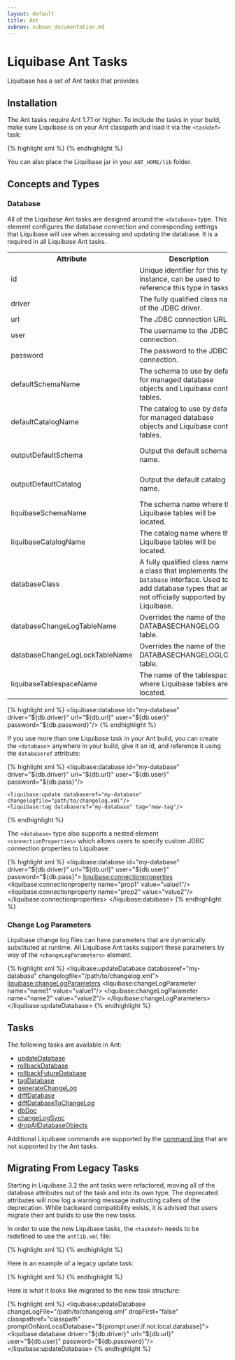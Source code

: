```yaml
---
layout: default
title: Ant
subnav: subnav_documentation.md
---
```


# Liquibase Ant Tasks #

Liquibase has a set of Ant tasks that provides 

## Installation ##

The Ant tasks require Ant 1.7.1 or higher. To include the tasks in your build, make sure Liquibase is on your Ant classpath and load it via the `<taskdef>` task:

{% highlight xml %}
<project name="Example" xmlns:liquibase="antlib:liquibase.integration.ant">
	<taskdef resource="liquibase/integration/ant/antlib.xml" uri="antlib:liquibase.integration.ant">
		<classpath path="path/to/liquibase/libs"/>
	</taskdef>
</project>
{% endhighlight %}

You can also place the Liquibase jar in your `ANT_HOME/lib` folder.

## Concepts and Types ##

### Database ###

All of the Liquibase Ant tasks are designed around the `<database>` type. This element configures the database connection and corresponding settings that Liquibase will use when accessing and updating the database. It is a required in all Liquibase Ant tasks.

<table>
    <tr>
        <th>Attribute</th>
        <th>Description</th>
        <th>Required</th>
    </tr>
    <tr>
        <td>id</td>
        <td>Unique identifier for this type instance, can be used to reference this type in tasks.</td>
        <td>No</td>
    </tr>
    <tr>
        <td>driver</td>
        <td>The fully qualified class name of the JDBC driver.</td>
        <td>Yes</td>
    </tr>
    <tr>
        <td>url</td>
        <td>The JDBC connection URL.</td>
        <td>Yes</td>
    </tr>
    <tr>
        <td>user</td>
        <td>The username to the JDBC connection.</td>
        <td>No</td>
    </tr>
    <tr>
        <td>password</td>
        <td>The password to the JDBC connection.</td>
        <td>No</td>
    </tr>
    <tr>
        <td>defaultSchemaName</td>
        <td>The schema to use by default for managed database objects and Liquibase control tables.</td>
        <td>No</td>
    </tr>
    <tr>
        <td>defaultCatalogName</td>
        <td>The catalog to use by default for managed database objects and Liquibase control tables.</td>
        <td>No</td>
    </tr>
    <tr>
        <td>outputDefaultSchema</td>
        <td>Output the default schema name.</td>
        <td>No; Default is true</td>
    </tr>
    <tr>
        <td>outputDefaultCatalog</td>
        <td>Output the default catalog name.</td>
        <td>No; Default is true</td>
    </tr>
    <tr>
        <td>liquibaseSchemaName</td>
        <td>The schema name where the Liquibase tables will be located.</td>
        <td>No</td>
    </tr>
    <tr>
        <td>liquibaseCatalogName</td>
        <td>The catalog name where the Liquibase tables will be located.</td>
        <td>No</td>
    </tr>
    <tr>
        <td>databaseClass</td>
        <td>A fully qualified class name of a class that implements the <code>Database</code> interface. Used to add database types that are not officially supported by Liquibase.</td>
        <td>No</td>
    </tr>
    <tr>
        <td>databaseChangeLogTableName</td>
        <td>Overrides the name of the DATABASECHANGELOG table.</td>
        <td>No</td>
    </tr>
    <tr>
        <td>databaseChangeLogLockTableName</td>
        <td>Overrides the name of the DATABASECHANGELOGLOCK table.</td>
        <td>No</td>
    </tr>
    <tr>
        <td>liquibaseTablespaceName</td>
        <td>The name of the tablespace where Liquibase tables are located.</td>
        <td>No</td>
    </tr>
</table>

{% highlight xml %}
	<liquibase:database id="my-database" driver="${db.driver}" url="${db.url}" user="${db.user}" password="${db.password}"/>
{% endhighlight %}

If you use more than one Liquibase task in your Ant build, you can create the `<database`> anywhere in your build, give it an id, and reference it using the `databaseref` attribute:

{% highlight xml %}
	<liquibase:database id="my-database" driver="${db.driver}" url="${db.url}" user="${db.user}" password="${db.pass}"/>
	
	<liquibase:update databaseref="my-database" changelogfile="path/to/changelog.xml"/>
	<liquibase:tag databaseref="my-database" tag="new-tag"/>
{% endhighlight %}

The `<database>` type also supports a nested element `<connectionProperties>` which allows users to specify custom JDBC connection properties to Liquibase:

{% highlight xml %}
<liquibase:database id="my-database" driver="${db.driver}" url="${db.url}" user="${db.user}" password="${db.pass}">
	<liquibase:connectionproperties>
		<liquibase:connectionproperty name="prop1" value="value1"/>
		<liquibase:connectionproperty name="prop2" value="value2"/>
		<propertyset>
			<propertyref prefix="liquibase"/>
		</propertyset>
	</liquibase:connectionproperties>
</liquibase:database>
{% endhighlight %}

### Change Log Parameters ###

Liquibase change log files can have parameters that are dynamically substituted at runtime. All Liquibase Ant tasks support these parameters by way of the `<changeLogParameters>` element.

{% highlight xml %}
<liquibase:updateDatabase databaseref="my-database" changelogfile="/path/to/changelog.xml">
	<liquibase:changeLogParameters>
		<liquibase:changeLogParameter name="name1" value="value1"/>
		<liquibase:changeLogParameter name="name2" value="value2"/>
		<propertyset>
			<propertyref prefix="params"/>
		</propertyset>
	</liquibase:changeLogParameters>
</liquibase:updateDatabase>
{% endhighlight %}

## Tasks ##

The following tasks are available in Ant:

* [updateDatabase](updatedatabase_ant_task.html)
* [rollbackDatabase](rollbackdatabase_ant_task.html)
* [rollbackFutureDatabase](rollbackfuturedatabase_ant_task.html)
* [tagDatabase](tagdatabase_ant_task.html)
* [generateChangeLog](generatechangelog_ant_task.html)
* [diffDatabase](diffdatabase_ant_task.html)
* [diffDatabaseToChangeLog](diffdatabasetochangelog_ant_task.html)
* [dbDoc](dbdoc_ant_task.html)
* [changeLogSync](changelogsync_ant_task.html)
* [dropAllDatabaseObjects](dropalldatabaseobjects_ant_task.html)

Additional Liquibase commands are supported by the [command line](../command_line.html) that are not supported by the Ant tasks.

## Migrating From Legacy Tasks ##

Starting in Liquibase 3.2 the ant tasks were refactored, moving all of the database attributes out of the task and into its own type. The deprecated attributes will now log a warning message instructing callers of the deprecation. While backward compatibility exists, it is advised that users migrate their ant builds to use the new tasks.

In order to use the new Liquibase tasks, the `<taskdef>` needs to be redefined to use the `antlib.xml` file:

{% highlight xml %}
<project name="Example" xmlns:liquibase="antlib:liquibase.integration.ant">
	<taskdef resource="liquibase/integration/ant/antlib.xml" uri="antlib:liquibase.integration.ant">
		<classpath path="path/to/liquibase/libs"/>
	</taskdef>
</project>
{% endhighlight %}

Here is an example of a legacy update task:

{% highlight xml %}
<updateDatabase changeLogFile="${db.changelog.file}" 
				driver="${db.driver}"
				url="${db.url}"
				username="${db.username}"
				password="${db.password}"
				promptOnNonLocalDatabase="${prompt.user.if.not.local.database}"
				dropFirst="false"
				classpathref="classpath"/>
{% endhighlight %}

Here is what it looks like migrated to the new task structure:

{% highlight xml %}
<liquibase:updateDatabase changeLogFile="/path/to/changelog.xml" 
						  dropFirst="false" 
						  classpathref="classpath"
						  promptOnNonLocalDatabase="${prompt.user.if.not.local.database}">
	<liquibase:database driver="${db.driver}" 
						url="${db.url}" 
						user="${db.user}" 
						password="${db.password}"/>
</liquibase:updateDatabase>
{% endhighlight %}
